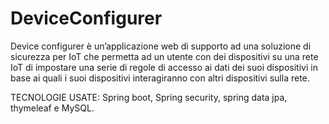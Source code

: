 # DeviceConfigurer

Device configurer è un’applicazione web di supporto ad una soluzione di sicurezza per IoT che permetta ad un utente con dei dispositivi su una rete IoT di impostare una serie di regole di accesso ai dati dei suoi dispositivi in base ai quali i suoi dispositivi interagiranno con altri dispositivi sulla rete.

TECNOLOGIE USATE: Spring boot, Spring security, spring data jpa, thymeleaf e MySQL.
